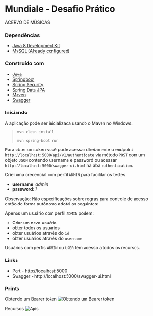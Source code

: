 # Mundiale - Desafio Prático
ACERVO DE MÚSICAS

### Dependências
 - [Java 8 Development Kit](    https://www.oracle.com/java/technologies/javase-jdk8-downloads.html)
 - [MySQL (Already configured)](https://www.mysql.com/)

### Construído com
 - [Java](https://www.oracle.com/java/technologies/javase-jdk8-downloads.html)
 - [Springboot](https://spring.io/projects/spring-boot)
 - [Spring Security](https://spring.io/projects/spring-security)
 - [Spring Data JPA](https://spring.io/projects/spring-data-jpa)
 - [Maven](https://maven.apache.org)
 - [Swagger](https://swagger.io)
 
 
### Iniciando
A aplicação pode ser inicializada usando o Maven no Windows.

> `mvn clean install`
>
> `mvn spring-boot:run`

Para obter um token você pode acessar diretamente o endpoint `http://localhost:5000/api/v1/authenticate` via método `POST` com um objeto `JSON` contendo username e password ou acessar `http://localhost:5000/swagger-ui.html` na aba `authentication`.

Criei uma credencial com perfil `ADMIN` para facilitar os testes.

 - **username**: _admin_ 
 - **password**: _1_

Observação: Não especificações sobre regras para controle de acesso então de forma autônoma adotei as seguintes:

Apenas um usuário com perfil `ADMIN` podem:
 - Criar um novo usuário
 - obter todos os usuários
 - obter usuários através do `id`
 - obter usuários através do `username`

Usuários com perfis `ADMIN` ou `USER` têm acesso a todos os recursos.
 
 
### Links
 - Port - http://localhost:5000
 - Swagger - http://localhost:5000/swagger-ui.html
 
 ### Prints
Obtendo um Bearer token
![Obtendo um Bearer token](https://i.ibb.co/XLvbvgS/mundialechallenge-obtaining-token.png)

Recursos
![Apis](https://i.ibb.co/s15809p/mundialechallenge-resources.png)